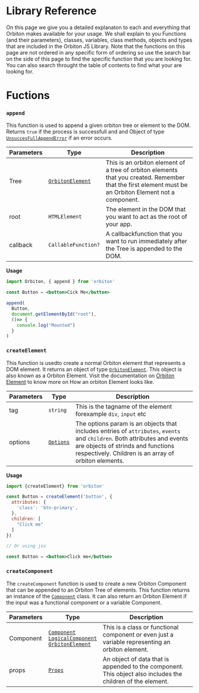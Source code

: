 # Library Reference

On this page we give you a detailed explanaton to each and everything that Orbiton makes available for your usage. We shall explain to you Functions (and their parameters), classes, variables, class methods, objects and types that are included in the Orbiton JS Library.
Note that the functions on this page are not ordered in any specific form of ordering so use the search bar on the side of this page to find the specific function that you are looking for. You can also search throught the table of contents to find what your are looking for.

# Fuctions

### `append` 
This function is used to append a given orbiton tree or element to the DOM. Returns `true` if the process is successfull and and Object of type [`UnsuccesFullAppendError`](#UnsuccesFullAppendError) if an error occurs.

| Parameters | Type                                | Description                                                                                                                                            |
| ---------- | ----------------------------------- | ------------------------------------------------------------------------------------------------------------------------------------------------------ |
| Tree       | [`OrbitonElement`](#OrbitonElement) | This is an orbiton element of a tree of orbiton elements that you created. Remember that the first element must be an Orbiton Element not a component. |
| root       | `HTMLElement`                       | The element in the DOM that you want to act as the root of your app.                                                                                   |
| callback   | `CallableFunction?`                 | A callbackfunction that you want to run immediately after the Tree is appended to the DOM.                                                             |

**Usage**
```jsx
import Orbiton, { append } from 'orbiton'

const Button = <button>Cick Me</button>

append(
  Button,
  document.getElementById("root"),
  ()=> {
    console.log("Mounted")
  }
)
```

### `createElement`

This function is usedto create a normal Orbiton element that represents a DOM element. It returns an object of type [`OrbitonElement`](#OrbitonElement). This object is also known as a Orbiton Element. Visit the documentation on [Orbiton Element](/docs/the_orbiton_element) to know more on How an orbiton Element looks like.

| Parameters | Type                  | Description                                                                                                                                                                                                             |
| ---------- | --------------------- | ----------------------------------------------------------------------------------------------------------------------------------------------------------------------------------------------------------------------- |
| tag        | `string`              | This is the tagname of the element forexample `div`, `input` etc                                                                                                                                                        |
| options    | [`Options`](#Options) | The options param is an objects that includes entries of `attributes`, `events` and `children`. Both attributes and events are objects of strinds and functions respectively. Children is an array of orbiton elements. |

**Usage**
```jsx
import {createElement} from 'orbiton'

const Button = createElement('button', {
  attributes: {
    'class': 'btn-primary',
  },
  children: [
    "Click me"
  ]
})

// Or using jsx

const Button = <button>Click me</button>
```

### `createComponent`

The `createComponent` function is used to create a new Orbiton Component that can be appended to an Orbiton Tree of elements. This function returns an instance of the [`Component`](#Component) class. It can also return an Orbiton Element if the input was a functional component or a variable Component.

| Parameters | Type                                                                                                                | Description                                                                                                 |
| ---------- | ------------------------------------------------------------------------------------------------------------------- | ----------------------------------------------------------------------------------------------------------- |
| Component  | [`Component`](#Component) <br /> [`LogicalComponent`](#LogicalComponent) <br /> [`OrbitonElement`](#OrbitonElement) | This is a class or functional component or even just a variable representing an orbiton element.            |
| props      | [`Props`](#Props)                                                                                                   | An object of data that is appended to the component. This object also includes the children of the element. |

